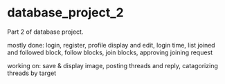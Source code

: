 # database_project_2
Part 2 of database project.

mostly done: login, register, profile display and edit, login time, list joined and followed block, follow blocks, join blocks, approving joining request

working on: save & display image, posting threads and reply, catagorizing threads by target
